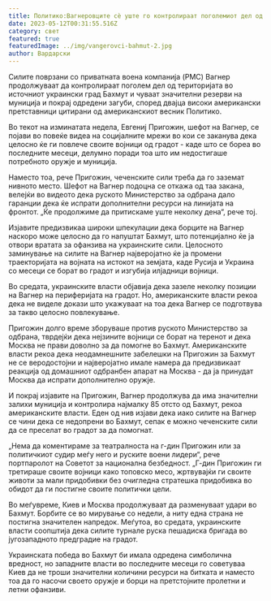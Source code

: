 ```yaml
---
title: Политико:Вагнеровците сè уште го контролираат поголемиот дел од Бахмут
date: 2023-05-12T00:31:55.516Z
category: свет
featured: true
featuredImage: ../img/vangerovci-bahmut-2.jpg
author: Вардарски
---
```

Силите поврзани со приватната воена компанија (PMC) Вагнер продолжуваат да контролираат поголем дел од територијата во источниот украински град Бахмут и чуваат значителни резерви на муниција и покрај одредени загуби, според двајца високи американски претставници цитирани од американскиот весник Политико.

Во текот на изминатата недела, Евгениј Пригожин, шефот на Вагнер, се појави во повеќе видеа на социјалните мрежи во кои се заканува дека целосно ќе ги повлече своите војници од градот - каде што се бореа во последните месеци, делумно поради тоа што им недостигаше потребното оружје и муниција.

Наместо тоа, рече Пригожин, чеченските сили треба да го заземат нивното место. Шефот на Вагнер подоцна се откажа од таа закана, велејќи во видеото дека руското Министерство за одбрана дало гаранции дека ќе испрати дополнителни ресурси на линијата на фронтот. „Ќе продолжиме да притискаме уште неколку дена“, рече тој.

Изјавите предизвикаа широки шпекулации дека борците на Вагнер наскоро може целосно да го напуштат Бахмут, што потенцијално ќе ја отвори вратата за офанзива на украинските сили. Целосното заминување на силите на Вагнер најверојатно ќе ја промени траекторијата на војната на истокот на земјата, каде Русија и Украина со месеци се борат во градот и изгубија илјадници војници.

Во средата, украинските власти објавија дека зазеле неколку позиции на Вагнер на периферијата на градот. Но, американските власти рекоа дека не виделе докази што укажуваат на тоа дека Вагнер се подготвува за такво целосно повлекување.

Пригожин долго време зборуваше против руското Министерство за одбрана, тврдејќи дека нејзините војници се борат на теренот и дека Москва не прави доволно за да помогне во Бахмут. Американските власти рекоа дека неодамнешните забелешки на Пригожин за Бахмут не се веродостојни и најверојатно имале намера да предизвикаат реакција од домашниот одбранбен апарат на Москва - да ја принудат Москва да испрати дополнително оружје.

И покрај изјавите на Пригожин, Вагнер продолжува да има значителни залихи муниција и контролира најмалку 85 отсто од Бахмут, рекоа американските власти. Еден од нив изјави дека иако силите на Вагнер се чини дека се недопрени во Бахмут, сепак е можно чеченските сили да се преселат во градот за да помогнат.

„Нема да коментираме за театралноста на г-дин Пригожин или за политичкиот судир меѓу него и руските воени лидери“, рече портпаролот на Советот за национална безбедност. „Г-дин Пригожин ги третираше своите војници како топовско месо, жртвувајќи ги своите животи за мали придобивки без очигледна стратешка придобивка во обидот да ги постигне своите политички цели.

Во меѓувреме, Киев и Москва продолжуваат да разменуваат удари во Бахмут. Борбите се во мирување со недели, а ниту една страна не постигна значителен напредок. Меѓутоа, во средата, украинските власти соопштија дека силите турнале руска пешадиска бригада во југозападното предградие на градот.

Украинската победа во Бахмут би имала одредена симболична вредност, но западните власти во последните месеци го советуваа Киев да не троши значителни количини ресурси на битката и наместо тоа да го насочи своето оружје и борци на претстојните пролетни и летни офанзиви.